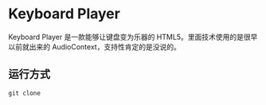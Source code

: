 # Keyboard Player

Keyboard Player 是一款能够让键盘变为乐器的 HTML5。里面技术使用的是很早以前就出来的 AudioContext，支持性肯定的是没说的。

## 运行方式

```
git clone 
```